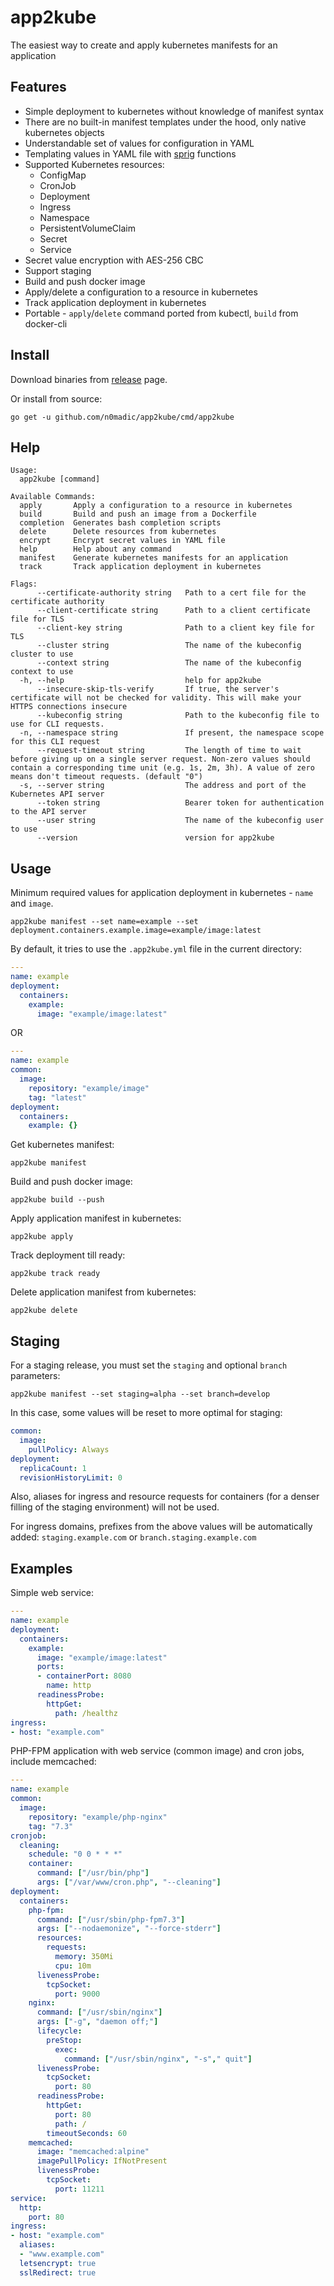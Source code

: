 # app2kube

The easiest way to create and apply kubernetes manifests for an application

## Features

* Simple deployment to kubernetes without knowledge of manifest syntax
* There are no built-in manifest templates under the hood, only native kubernetes objects
* Understandable set of values for configuration in YAML
* Templating values in YAML file with [sprig](http://masterminds.github.io/sprig/) functions
* Supported Kubernetes resources:
  * ConfigMap
  * CronJob
  * Deployment
  * Ingress
  * Namespace
  * PersistentVolumeClaim
  * Secret
  * Service
* Secret value encryption with AES-256 CBC
* Support staging
* Build and push docker image
* Apply/delete a configuration to a resource in kubernetes
* Track application deployment in kubernetes
* Portable - `apply`/`delete` command ported from kubectl, `build` from docker-cli

## Install

Download binaries from [release](https://github.com/n0madic/app2kube/releases) page.

Or install from source:

```shell
go get -u github.com/n0madic/app2kube/cmd/app2kube
```

## Help

```help
Usage:
  app2kube [command]

Available Commands:
  apply       Apply a configuration to a resource in kubernetes
  build       Build and push an image from a Dockerfile
  completion  Generates bash completion scripts
  delete      Delete resources from kubernetes
  encrypt     Encrypt secret values in YAML file
  help        Help about any command
  manifest    Generate kubernetes manifests for an application
  track       Track application deployment in kubernetes

Flags:
      --certificate-authority string   Path to a cert file for the certificate authority
      --client-certificate string      Path to a client certificate file for TLS
      --client-key string              Path to a client key file for TLS
      --cluster string                 The name of the kubeconfig cluster to use
      --context string                 The name of the kubeconfig context to use
  -h, --help                           help for app2kube
      --insecure-skip-tls-verify       If true, the server's certificate will not be checked for validity. This will make your HTTPS connections insecure
      --kubeconfig string              Path to the kubeconfig file to use for CLI requests.
  -n, --namespace string               If present, the namespace scope for this CLI request
      --request-timeout string         The length of time to wait before giving up on a single server request. Non-zero values should contain a corresponding time unit (e.g. 1s, 2m, 3h). A value of zero means don't timeout requests. (default "0")
  -s, --server string                  The address and port of the Kubernetes API server
      --token string                   Bearer token for authentication to the API server
      --user string                    The name of the kubeconfig user to use
      --version                        version for app2kube
```

## Usage

Minimum required values for application deployment in kubernetes - `name` and `image`.

```shell
app2kube manifest --set name=example --set deployment.containers.example.image=example/image:latest
```

By default, it tries to use the `.app2kube.yml` file in the current directory:

```yaml
---
name: example
deployment:
  containers:
    example:
      image: "example/image:latest"
```

OR

```yaml
---
name: example
common:
  image:
    repository: "example/image"
    tag: "latest"
deployment:
  containers:
    example: {}
```

Get kubernetes manifest:

```shell
app2kube manifest
```

Build and push docker image:

```shell
app2kube build --push
```

Apply application manifest in kubernetes:

```shell
app2kube apply
```

Track deployment till ready:

```shell
app2kube track ready
```

Delete application manifest from kubernetes:

```shell
app2kube delete
```

## Staging

For a staging release, you must set the `staging` and optional `branch` parameters:

```shell
app2kube manifest --set staging=alpha --set branch=develop
```

In this case, some values will be reset to more optimal for staging:

```yaml
common:
  image:
    pullPolicy: Always
deployment:
  replicaCount: 1
  revisionHistoryLimit: 0
```

Also, aliases for ingress and resource requests for containers (for a denser filling of the staging environment) will not be used.

For ingress domains, prefixes from the above values will be automatically added: `staging.example.com` or `branch.staging.example.com`

## Examples

Simple web service:

```yaml
---
name: example
deployment:
  containers:
    example:
      image: "example/image:latest"
      ports:
      - containerPort: 8080
        name: http
      readinessProbe:
        httpGet:
          path: /healthz
ingress:
- host: "example.com"
```

PHP-FPM application with web service (common image) and cron jobs, include memcached:

```yaml
---
name: example
common:
  image:
    repository: "example/php-nginx"
    tag: "7.3"
cronjob:
  cleaning:
    schedule: "0 0 * * *"
    container:
      command: ["/usr/bin/php"]
      args: ["/var/www/cron.php", "--cleaning"]
deployment:
  containers:
    php-fpm:
      command: ["/usr/sbin/php-fpm7.3"]
      args: ["--nodaemonize", "--force-stderr"]
      resources:
        requests:
          memory: 350Mi
          cpu: 10m
      livenessProbe:
        tcpSocket:
          port: 9000
    nginx:
      command: ["/usr/sbin/nginx"]
      args: ["-g", "daemon off;"]
      lifecycle:
        preStop:
          exec:
            command: ["/usr/sbin/nginx", "-s"," quit"]
      livenessProbe:
        tcpSocket:
          port: 80
      readinessProbe:
        httpGet:
          port: 80
          path: /
        timeoutSeconds: 60
    memcached:
      image: "memcached:alpine"
      imagePullPolicy: IfNotPresent
      livenessProbe:
        tcpSocket:
          port: 11211
service:
  http:
    port: 80
ingress:
- host: "example.com"
  aliases:
  - "www.example.com"
  letsencrypt: true
  sslRedirect: true
```
